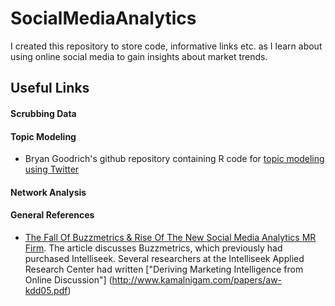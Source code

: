 # SocialMediaAnalytics


I created this repository to store code, informative links etc. as I learn about using online social media to gain insights about market trends.
## Useful Links
#### Scrubbing Data
#### Topic Modeling
* Bryan Goodrich's github repository containing R code for [topic modeling using Twitter](https://gist.github.com/bryangoodrich/7b5ef683ce8db592669e)
#### Network Analysis
#### General References
* [The Fall Of Buzzmetrics & Rise Of The New Social Media Analytics MR Firm](http://www.greenbookblog.org/2013/04/22/the-fall-of-buzzmetrics-rise-of-the-new-social-media-analytics-mr-firms/).  The article discusses Buzzmetrics, which previously had purchased Intelliseek.  Several researchers at the Intelliseek Applied Research Center had written ["Deriving Marketing Intelligence from Online Discussion"] (http://www.kamalnigam.com/papers/aw-kdd05.pdf)

